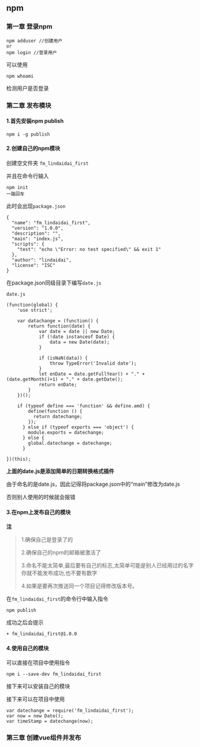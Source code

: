 ## npm



### 第一章 登录npm

```
npm adduser //创建用户
or
npm login //登录用户
```

可以使用

```
npm whoami
```

检测用户是否登录



### 第二章 发布模块

#### 1.首先安装npm publish

```
npm i -g publish
```



#### 2.创建自己的npm模块

创建空文件夹 `fm_lindaidai_first`

并且在命令行输入

```
npm init
一路回车
```

此时会出现`package.json`

```
{
  "name": "fm_lindaidai_first",
  "version": "1.0.0",
  "description": "",
  "main": "index.js",
  "scripts": {
    "test": "echo \"Error: no test specified\" && exit 1"
  },
  "author": "lindaidai",
  "license": "ISC"
}

```

在package.json同级目录下编写`date.js`

```
date.js

(function(global) {
	'use strict';

    var datachange = (function() {
        return function(date) {
            var date = date || new Date;
            if (!date instanceof Date) {
                data = new Date(date);
            }

            if (isNaN(data)) {
                throw TypeError('Invalid date');
            }
            let enDate = date.getFullYear() + "." + (date.getMonth()+1) + "." + date.getDate();
            return enDate;
        }
    })();

    if (typeof define === 'function' && define.amd) {
        define(function () {
          return datechange;
        });
      } else if (typeof exports === 'object') {
        module.exports = datechange;
      } else {
        global.datechange = datechange;
      }

})(this);
```

**上面的date.js是添加简单的日期转换格式插件**

由于命名的是date.js，因此记得将package.json中的“main”修改为date.js

否则别人使用的时候就会报错



#### 3.在npm上发布自己的模块

**注**

> 1.确保自己是登录了的
>
> 2.确保自己的npm的邮箱被激活了
>
> 3.命名不能太简单,最后要有自己的标志,太简单可能是别人已经用过的名字你就不能发布成功,也不要有数字
>
> 4.如果是要再次推送同一个项目记得修改版本号。

在`fm_lindaidai_first`的命令行中输入指令

```
npm publish
```

成功之后会提示

```
+ fm_lindaidai_first@1.0.0
```



#### 4.使用自己的模块

可以直接在项目中使用指令

```
npm i --save-dev fm_lindaidai_first
```

接下来可以安装自己的模块

接下来可以在项目中使用

```
var datechange = require('fm_lindaidai_first');
var now = new Date();
var timeStamp = datechange(now);
```



### 第三章 创建vue组件并发布

